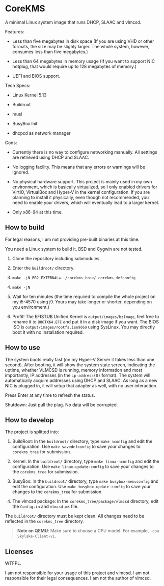 # CoreKMS

A minimal Linux system image that runs DHCP, SLAAC and vlmcsd.

Features:

* Less than five megabytes in disk space (If you are using VHD or other formats, the size may be slighly larger. The whole system, however, consumes less than five megabytes.)

* Less than 64 megabytes in memory usage (If you want to support NIC hotplug, that would require up to 128 megabytes of memory.)

* UEFI and BIOS support.

Tech Specs:

* Linux Kernel 5.13

* Buildroot

* musl

* BusyBox Init

* dhcpcd as network manager

Cons:

* Currently there is no way to configure networking manually. All settings are retrieved using DHCP and SLAAC.

* No logging facility. This means that any errors or warnings will be ignored.

* No physical hardware support. This project is mainly used in my own environment, which is basically virtualized, so I only enabled drivers for VirtIO, VirtualBox and Hyper-V in the kernel configuration. If you are planning to install it physically, even though not recommended, you need to enable your drivers, which will eventually lead to a larger kernel.

* Only x86-64 at this time.

## How to build

For legal reasons, I am not providing pre-built binaries at this time.

You need a Linux system to build it. BSD and Cygwin are not tested.

1. Clone the repository including submodules.

2. Enter the `buildroot/` directory.

3. `make -jN BR2_EXTERNAL=../corekms_tree/ corekms_defconfig`

4. `make -jN`

5. Wait for ten minutes (the time required to compile the whole project on my i5-4570 using j9. Yours may take longer or shorter, depending on you environment.)

6. Profit! The EFISTUB Unified Kernel is `output/images/bzImage`, feel free to rename it to `BOOTX64.EFI` and put it in a disk image if you want. The BIOS ISO is `output/images/rootfs.iso9660` using SysLinux. You may directly boot it with no installation required.

## How to use

The system boots really fast (on my Hyper-V Server it takes less than one second). After booting, it will show the system state screen, indicating the uptime, whether VLMCSD is running, memory information and most importantly, IP addresses (in the `ip-address(8)` format). The system will automatically acquire addresses using DHCP and SLAAC. As long as a new NIC is plugged in, it will setup that adapter as well, with no user interaction.

Press Enter at any time to refresh the status.

Shutdown: Just pull the plug. No data will be corrupted.

## How to develop

The project is splitted into:

1. BuildRoot: In the `buildroot/` directory, type `make nconfig` and edit the configuration. Use `make savedefconfig` to save your changes to `corekms_tree` for submission.

2. Kernel: In the `buildroot/` directory, type `make linux-nconfig` and edit the configuration. Use `make linux-update-config` to save your changes to the `corekms_tree` for submission.

3. BusyBox: In the `buildroot/` directory, type `make busybox-menuconfig` and edit the configuration. Use `make busybox-update-config` to save your changes to the `corekms_tree` for submission.

4. The vlmcsd package: In the `corekms_tree/package/vlmcsd` directory, edit the `Config.in` and `vlmcsd.mk` file.

The `buildroot/` directory must be kept clean. All changes need to be reflected in the `corekms_tree` directory.

> **Note on QEMU**: Make sure to choose a CPU model. For example, `-cpu Skylake-Client-v1`.

## Licenses

WTFPL.

I am not responsible for your usage of this project and vlmcsd. I am not responsible for their legal consequences. I am not the author of vlmcsd.
